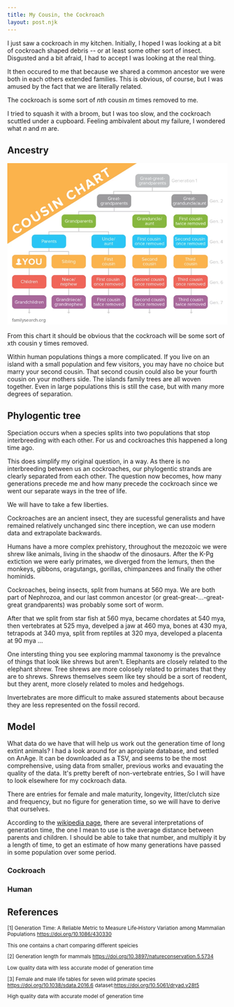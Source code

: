```yaml
---
title: My Cousin, the Cockroach
layout: post.njk
---
```


I just saw a cockroach in my kitchen.
Initially, I hoped I was looking at a bit of cockroach shaped debris -- or at least some other sort of insect.
Disgusted and a bit afraid, I had to accept I was looking at the real thing.

It then occured to me that because we shared a common ancestor we were both in each others extended families.
This is obvious, of course, but I was amused by the fact that we are literally related.

The cockroach is some sort of _nth_ cousin _m_ times removed to me.

I tried to squash it with a broom, but I was too slow, and the cockroach scuttled under a cupboard. Feeling ambivalent about my failure, I wondered what _n_ and _m_ are.

## Ancestry

![this](familytree.webp)

From this chart it should be obvious that the cockroach will be some sort of xth cousin y times removed.

Within human populations things a more complicated. If you live on an island with a small population and few visitors, you may have no choice but marry your second cousin. That second cousin could also be your fourth cousin on your mothers side. The islands family trees are all woven together. Even in large populations this is still the case, but with many more degrees of separation. 

## Phylogentic tree

Speciation occurs when a species splits into two populations that stop interbreeding with each other. For us and cockroaches this happened a long time ago.

This does simplify my original question, in a way.
As there is no interbreeding between us an cockroaches, our phylogentic strands are clearly separated from each other.
The question now becomes, how many generations precede me and how many precede the cockroach since we went our separate ways in the tree of life.

We will have to take a few liberties.

Cockroaches are an ancient insect, they are sucessful generalists and have remained relatively unchanged sinc there inception, we can use modern data and extrapolate backwards.

Humans have a more complex prehistory, throughout the mezozoic we were shrew like animals, living in the shaodw of the dinosaurs. After the K-Pg extiction we were early primates, we diverged from the lemurs, then the monkeys, gibbons, oragutangs, gorillas, chimpanzees and finally the other hominids.

Cockroaches, being insects, split from humans at 560 mya.
We are both part of Nephrozoa, and our last common ancestor (or great-great-...-great-great grandparents) was probably some sort of worm.

After that we split from star fish at 560 mya, became chordates at 540 mya, then vertebrates at 525 mya, develped a jaw at 460 mya, bones at 430 mya, tetrapods at 340 mya, split from reptiles at 320 mya, developed a placenta at 90 mya ...

One intersting thing you see exploring mammal taxonomy is the prevalnce of things that look like shrews but aren't. Elephants are closely related to the elephant shrew. Tree shrews are more colosely related to primates that they are to shrews. Shrews themselves seem like tey should be a sort of reodent, but they arent, more closely related to moles and hedgehogs.

Invertebrates are more difficult to make assured statements about because they are less represented on the fossil record.




## Model



What data do we have that will help us work out the generation time of long extint animals?
I had a look around for an apropiate database, and settled on AnAge. It can be downloaded as a TSV, and seems to be the most comprehensive, using data from smaller, previous works and evauating the quality of the data.
It's pretty bereft of non-vertebrate entries, So I will have to look elsewhere for my cockroach data.

There are entries for female and male maturity, longevity, litter/clutch size and frequency, but no figure for generation time, so we will have to derive that ourselves.

According to the [wikipedia page](https://en.wikipedia.org/wiki/Generation_time), there are several interpretations of generation time, the one I mean to use is the average distance between parents and children. I should be able to take that number, and multiply it by a length of time, to get an estimate of how many generations have passed in some population over some period.



<div id="chart1"></div>



<div id="chart2"></div>


### Cockroach

### Human



## References

<small>

[1] Generation Time: A Reliable Metric to Measure Life‐History Variation among Mammalian Populations https://doi.org/10.1086/430330

This one contains a chart comparing different speicies 

[2] Generation length for mammals https://doi.org/10.3897/natureconservation.5.5734

Low quality data with less accurate model of generation time

[3] Female and male life tables for seven wild primate species https://doi.org/10.1038/sdata.2016.6 dataset:https://doi.org/10.5061/dryad.v28t5

High quality data with accurate model of generation time

</small>
<script src="https://d3js.org/d3.v7.min.js"></script>
<script src="https://cdn.jsdelivr.net/gh/bumbeishvili/d3-tip-for-v6@4/d3-tip.min.js"></script>


<script src="index.js"></script>






